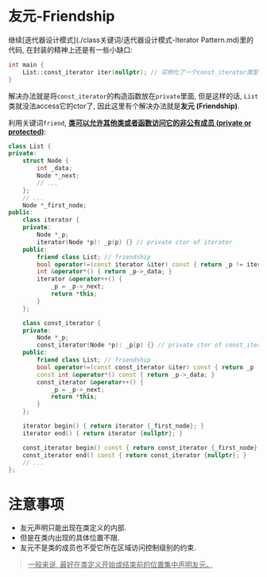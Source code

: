 # 友元-Friendship

继续[迭代器设计模式](./class关键词/迭代器设计模式-Iterator Pattern.md)里的代码, 在封装的精神上还是有一些小缺口:

```cpp
int main {
    List::const_iterator iter(nullptr); // 实例化了一个const_iterator类型, 但是没有通过List.end()!
}
```

解决办法就是将`const_iterator`的构造函数放在`private`里面, 但是这样的话, `List`类就没法access它的ctor了, 因此这里有个解决办法就是**友元 (Friendship)**.

利用关键词`friend`, **<u>类可以允许其他类或者函数访问它的非公有成员 (private or protected)</u>**:

```cpp
class List {
private:
    struct Node {
        int _data;
        Node *_next;
        // ...
    };
    // ...
    Node *_first_node;
public:
    class iterator {
    private:
        Node *_p;
        iterator(Node *p): _p(p) {} // private ctor of iterator
    public:
        friend class List; // friendship
        bool operator!=(const iterator &iter) const { return _p != iter._p; }
        int &operator*() { return _p->_data; }
        iterator &operator++() {
            _p = _p->_next;
            return *this;
        }
    };

    class const_iterator {
    private:
        Node *_p;
        const_iterator(Node *p): _p(p) {} // private ctor of const_iterator
    public:
        friend class List; // friendship
        bool operator!=(const const_iterator &iter) const { return _p != iter._p; }
        const int &operator*() const { return _p->_data; }
        const_iterator &operator++() {
            _p = _p->_next;
            return *this;
        }
    };

    iterator begin() { return iterator {_first_node}; }
    iterator end() { return iterator {nullptr}; }

    const_iterator begin() const { return const_iterator {_first_node}; }
    const_iterator end() const { return const_iterator {nullptr}; }
    // ...
};

```

# 注意事项

* 友元声明只能出现在类定义的内部.
* 但是在类内出现的具体位置不限.
* 友元不是类的成员也不受它所在区域访问控制级别的约束.

> <u>一般来说, 最好在类定义开始或结束前的位置集中声明友元。</u>